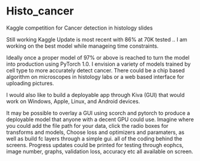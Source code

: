 # Histo_cancer
Kaggle competition for Cancer detection in histology slides


Still working Kaggle Update is most recent with 86% at 70K tested .. I am working on the best model while manageing time constraints.

Ideally once a proper model of 97% or above is reached to turn the model into production using PyTorch 1.0. I envision a variety of models trained 
by cell type to more accurately detect cancer. There could be a chip based algorithm on microscopes in histology labs or a web based interface for 
uploading pictures.

I would also like to build a deployable app through Kiva (GUI) that would work on Windows, Apple, Linux, and Android devices.  

It may be possible to overlay a GUI using scorch and pytorch to produce a deployable model that anyone with a decent GPU could use. Imagine 
where you could add the file path for your data, click the radio boxes for transforms and models, Choose loss and optimizers and paramaters,
as well as build fc layers through a simple gui. all of the coding behind the screens. Progress updates could be printed for testing through 
eophcs, image number, graphs, validation loss, accuracy etc all available on screen.


